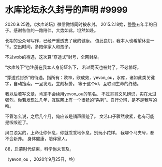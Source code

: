 # 水库论坛永久封号的声明 #9999

2020.9.25晚，《水库论坛》微信微博同时被永封。
2015.2.18始，整整五年半的日子。感谢各位的一路陪伴，大势如此，坦然如赴。

长期的公众号写作，已经严重透支了我的健康。
值此良机，我本人也希望休息一下。空出时间，多陪伴家人和孩子。

不过wxb的待遇，这次算“穿透式”封号，全网封杀。

“水库线下“也注册在我本人身份证名下，
若过两天也被封了，不必惊讶。

“穿透式封杀”的待遇，指所有：欧神，欧成效，yevon_ou，水库，诸如此类关键字，自动搜索。一旦发现，立刻标警。
等于这个id，互联网生命的终结。

我以后若写文章，肯定不会续用yevon_ou的笔名。
不过哥哥文风辨识，实在太过强烈。你若发现过几年，互联网上有一个很猛的“系列”。自行分辨，是不是我写的哈。

不管怎么说，之后几个月，俺应该是销声匿迹了。
文艺口子骤然收紧，也有可能是咳咳近了。

风口浪尖的，上命让你休息，你就乖乖地休息，别玩小花样。
我哪个马夹号，都不会新养。
身体健康，陪伴家人。

88，启蒙时代结束，科学尚未普及。

（yevon_ou ，2020年9月25日，终）

